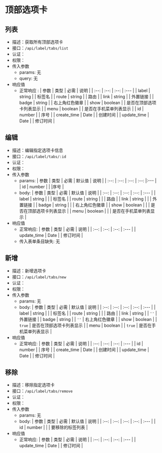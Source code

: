 # 顶部选项卡

## 列表 <Badge type="info" text="GET" /> <Badge type="tip" text="已完成" />

- 描述：获取所有顶部选项卡
- 接口：`/api/label/tabs/list`
- 认证：<Badge type="tip" text="x" />
- 权限：<Badge type="tip" text="none" />
- 传入参数
  - params: 无
  - query: 无
- 响应值
  - 正常响应<Badge type="tip" text="0" /> <Badge type="warning" text="Array" />:
    | 参数 | 类型 | 必需 | 说明 |
    | :--: | :--: | :--: | :--- |
    | label | string | <Badge type="tip" text="√" /> | 标签名 |
    | route | string | <Badge type="tip" text="√" /> | 路由 |
    | link | string | <Badge type="danger" text="x" /> | 外置链接 |
    | badge | string | <Badge type="danger" text="x" /> | 右上角红色徽章 |
    | show | boolean | <Badge type="tip" text="√" /> | 是否在顶部选项卡列表显示 |
    | menu | boolean | <Badge type="tip" text="√" /> | 是否在手机菜单列表显示 |
    | id | number | <Badge type="tip" text="√" /> | 序号 |
    | create_time | Date | <Badge type="tip" text="√" /> | 创建时间 |
    | update_time | Date | <Badge type="tip" text="√" /> | 修订时间 |

## 编辑 <Badge type="info" text="POST" /> <Badge type="tip" text="已完成" />

- 描述：编辑指定选项卡信息
- 接口：`/api/label/tabs/:id`
- 认证：<Badge type="danger" text="√" />
- 权限：<Badge type="tip" text="admin" />
- 传入参数
  - params:
    | 参数 | 类型 | 必需 | 默认值 | 说明 |
    | :--: | :--: | :--: | :--: |:--- |
    | id | number | <Badge type="tip" text="√" /> |  |序号 |
  - body: <Badge type="warning" text="至少一项" />
    | 参数 | 类型 | 必需 | 默认值 | 说明 |
    | :--: | :--: | :--: | :--: | :--- |
    | label | string | <Badge type="danger" text="x" /> |  | 标签名 |
    | route | string | <Badge type="danger" text="x" /> |  | 路由 |
    | link | string | <Badge type="danger" text="x" /> |  | 外置链接 |
    | badge | string | <Badge type="danger" text="x" /> |  | 右上角红色徽章 |
    | show | boolean | <Badge type="danger" text="x" /> |  | 是否在顶部选项卡列表显示 |
    | menu | boolean | <Badge type="danger" text="x" /> |  | 是否在手机菜单列表显示 |
- 响应值
  - 正常响应<Badge type="tip" text="0" />:
    | 参数 | 类型 | 必需 | 说明 |
    | :--: | :--: | :--: | :--- |
    | update_time | Date | <Badge type="tip" text="√" /> | 修订时间 |
  - 传入表单条目缺失<Badge type="tip" text="11000" />: 无

## 新增 <Badge type="info" text="PUT" /> <Badge type="tip" text="已完成" />

- 描述：新增选项卡
- 接口：`/api/label/tabs/new`
- 认证：<Badge type="danger" text="√" />
- 权限：<Badge type="tip" text="admin" />
- 传入参数
  - params: 无
  - body: <Badge type="warning" text="至少一项" />
    | 参数 | 类型 | 必需 | 默认值 | 说明 |
    | :--: | :--: | :--: | :--: | :--- |
    | label | string | <Badge type="tip" text="√" /> |  | 标签名 |
    | route | string | <Badge type="tip" text="√" /> |  | 路由 |
    | link | string | <Badge type="danger" text="x" /> | `''` | 外置链接 |
    | badge | string | <Badge type="danger" text="x" /> | `''` | 右上角红色徽章 |
    | show | boolean | <Badge type="danger" text="x" /> | `true` | 是否在顶部选项卡列表显示 |
    | menu | boolean | <Badge type="danger" text="x" /> | `true` | 是否在手机菜单列表显示 |
- 响应值
  - 正常响应<Badge type="tip" text="0" />:
    | 参数 | 类型 | 必需 | 说明 |
    | :--: | :--: | :--: | :--- |
    | id | number | <Badge type="tip" text="√" /> | 序号 |
    | create_time | Date | <Badge type="tip" text="√" /> | 创建时间 |
    | update_time | Date | <Badge type="tip" text="√" /> | 修订时间 |

## 移除 <Badge type="info" text="DELETE" /> <Badge type="tip" text="已完成" />

- 描述：移除指定选项卡
- 接口：`/api/label/tabs/remove`
- 认证：<Badge type="danger" text="√" />
- 权限：<Badge type="tip" text="admin" />
- 传入参数
  - params: 无
  - body:
    | 参数 | 类型 | 必需 | 默认值 | 说明 |
    | :--: | :--: | :--: | :--: | :--- |
    | id | number<Badge type="warning" text="MaybeArray" /> | <Badge type="tip" text="√" /> |  | 要移除的标签列表 |
- 响应值
  - 正常响应<Badge type="tip" text="0" />:
    | 参数 | 类型 | 必需 | 说明 |
    | :--: | :--: | :--: | :--- |
    | update_time | Date | <Badge type="tip" text="√" /> | 修订时间 |
